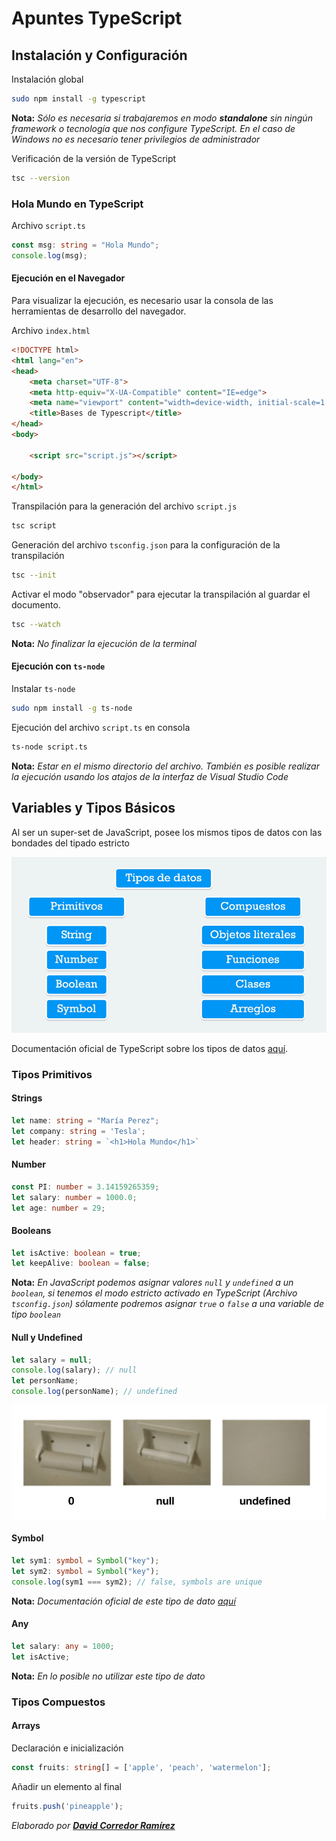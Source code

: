 # Apuntes TypeScript

## Instalación y Configuración
Instalación global

```bash
sudo npm install -g typescript
```

**Nota:** *Sólo es necesaria si trabajaremos en modo **standalone** sin ningún framework o tecnología que nos configure TypeScript. En el caso de Windows no es necesario tener privilegios de administrador* 

Verificación de la versión de TypeScript

```bash
tsc --version
```
### Hola Mundo en TypeScript

Archivo `script.ts`

```ts
const msg: string = "Hola Mundo";
console.log(msg);
```

#### Ejecución en el Navegador

Para visualizar la ejecución, es necesario usar la consola de las herramientas de desarrollo del navegador.

Archivo `index.html`

```html
<!DOCTYPE html>
<html lang="en">
<head>
    <meta charset="UTF-8">
    <meta http-equiv="X-UA-Compatible" content="IE=edge">
    <meta name="viewport" content="width=device-width, initial-scale=1.0">
    <title>Bases de Typescript</title>
</head>
<body>

    <script src="script.js"></script>
    
</body>
</html>
```

Transpilación para la generación del archivo `script.js`

```bash
tsc script
```

Generación del archivo `tsconfig.json` para la configuración de la transpilación

```bash
tsc --init
```

Activar el modo "observador" para ejecutar la transpilación al guardar el documento.

```bash
tsc --watch
```

**Nota:** *No finalizar la ejecución de la terminal*

#### Ejecución con `ts-node`

Instalar `ts-node`

```bash
sudo npm install -g ts-node
```

Ejecución del archivo `script.ts` en consola 

```bash
ts-node script.ts
```

**Nota:** *Estar en el mismo directorio del archivo. También es posible realizar la ejecución usando los atajos de la interfaz de Visual Studio Code*

## Variables y Tipos Básicos

Al ser un super-set de JavaScript, posee los mismos tipos de datos con las bondades del tipado estricto

![tipos_de_datos](datatypes.png)

Documentación oficial de TypeScript sobre los tipos de datos [aquí](https://www.typescriptlang.org/docs/handbook/2/everyday-types.html).

### Tipos Primitivos

#### Strings

```ts
let name: string = "María Perez";
let company: string = 'Tesla';
let header: string = `<h1>Hola Mundo</h1>`
```

#### Number

```ts
const PI: number = 3.14159265359;
let salary: number = 1000.0;
let age: number = 29;
```

#### Booleans

```ts
let isActive: boolean = true;
let keepAlive: boolean = false;
```

**Nota:** *En JavaScript podemos asignar valores `null` y `undefined` a un `boolean`, si tenemos el modo estricto activado en TypeScript (Archivo `tsconfig.json`) sólamente podremos asignar `true` o `false` a una variable de tipo `boolean`*

#### Null y Undefined

```ts
let salary = null;
console.log(salary); // null
let personName;
console.log(personName); // undefined
```

![null vs undefined](null_undefined.png)

#### Symbol

```ts
let sym1: symbol = Symbol("key");
let sym2: symbol = Symbol("key");
console.log(sym1 === sym2); // false, symbols are unique
```

**Nota:** *Documentación oficial de este tipo de dato [aquí](https://www.typescriptlang.org/docs/handbook/symbols.html)*

#### Any

```ts
let salary: any = 1000;
let isActive;
```

**Nota:** *En lo posible no utilizar este tipo de dato*

### Tipos Compuestos

#### Arrays

Declaración e inicialización

```ts
const fruits: string[] = ['apple', 'peach', 'watermelon'];
```

Añadir un elemento al final

```ts
fruits.push('pineapple');
```







*Elaborado por [**David Corredor Ramírez**](https://www.linkedin.com/in/dgcorredorr/)*
